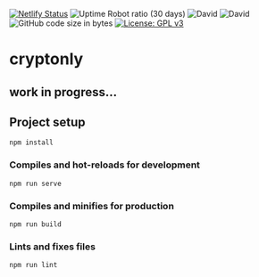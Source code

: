 [![Netlify Status](https://api.netlify.com/api/v1/badges/6cc71d32-aa62-4970-bf47-33da45f3f1bb/deploy-status)](https://app.netlify.com/sites/cryptonly/deploys)
![Uptime Robot ratio (30 days)](https://img.shields.io/uptimerobot/ratio/m782026813-4a24ef8b143c70d5e3b02fbb.svg)
![David](https://img.shields.io/david/suits-at/cryptonly.svg)
![David](https://img.shields.io/david/dev/suits-at/cryptonly.svg)
![GitHub code size in bytes](https://img.shields.io/github/languages/code-size/suits-at/cryptonly.svg)
[![License: GPL v3](https://img.shields.io/badge/License-GPLv3-blue.svg)](https://www.gnu.org/licenses/gpl-3.0) 
# cryptonly

## work in progress...

## Project setup
```
npm install
```

### Compiles and hot-reloads for development
```
npm run serve
```

### Compiles and minifies for production
```
npm run build
```

### Lints and fixes files
```
npm run lint
```
